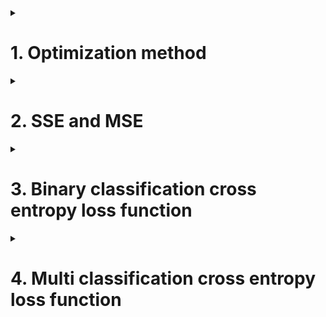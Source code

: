 
<details>
<summary><h1>1. Optimization method</h1></summary>



</details>


<details>
<summary><h1>2. SSE and MSE</h1></summary>

For regression neural network, most commonly used loss function is SSE or MSE

```python
from torch.nn import MSELoss

yhat=torch.randn(size=(50,),dtype=torch.float32)
y=torch.randn(size=(50,),dtype=torch.float32)

criterion=MSELoss(reduction="sum")  # by default, resuction is mean
loss=criterion(yhat,y)

```

</details>


<details>
<summary><h1>3. Binary classification cross entropy loss function</h1></summary>

binary cross entropy loss is derived by maximum likelihood estimation.

![Python_File_Operation](https://miro.medium.com/v2/resize:fit:640/format:webp/1*rdBw0E-My8Gu3f_BOB6GMA.png)

</details>


<details>
<summary><h1>4. Multi classification cross entropy loss function</h1></summary>



</details>
















